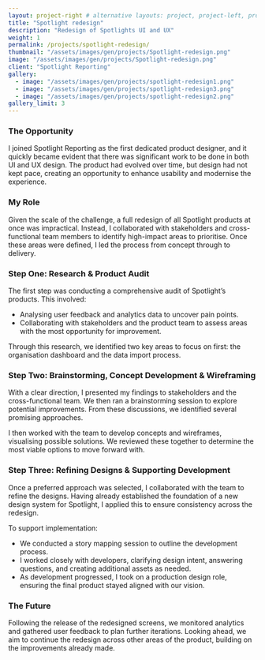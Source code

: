 ```yaml
---
layout: project-right # alternative layouts: project, project-left, project-right, project-top
title: "Spotlight redesign"
description: "Redesign of Spotlights UI and UX"
weight: 1
permalink: /projects/spotlight-redesign/
thumbnail: "/assets/images/gen/projects/Spotlight-redesign.png"
image: "/assets/images/gen/projects/Spotlight-redesign.png"
client: "Spotlight Reporting"
gallery:
  - image: "/assets/images/gen/projects/spotlight-redesign1.png"
  - image: "/assets/images/gen/projects/spotlight-redesign3.png"
  - image: "/assets/images/gen/projects/spotlight-redesign2.png"
gallery_limit: 3
---
```


### The Opportunity

I joined Spotlight Reporting as the first dedicated product designer, and it quickly became evident that there was significant work to be done in both UI and UX design. The product had evolved over time, but design had not kept pace, creating an opportunity to enhance usability and modernise the experience.

### My Role

Given the scale of the challenge, a full redesign of all Spotlight products at once was impractical. Instead, I collaborated with stakeholders and cross-functional team members to identify high-impact areas to prioritise. Once these areas were defined, I led the process from concept through to delivery.

### Step One: Research & Product Audit

The first step was conducting a comprehensive audit of Spotlight’s products. This involved:
- Analysing user feedback and analytics data to uncover pain points.
- Collaborating with stakeholders and the product team to assess areas with the most opportunity for improvement.

Through this research, we identified two key areas to focus on first: the organisation dashboard and the data import process.

### Step Two: Brainstorming, Concept Development & Wireframing

With a clear direction, I presented my findings to stakeholders and the cross-functional team. We then ran a brainstorming session to explore potential improvements. From these discussions, we identified several promising approaches.

I then worked with the team to develop concepts and wireframes, visualising possible solutions. We reviewed these together to determine the most viable options to move forward with.

### Step Three: Refining Designs & Supporting Development

Once a preferred approach was selected, I collaborated with the team to refine the designs. Having already established the foundation of a new design system for Spotlight, I applied this to ensure consistency across the redesign.

To support implementation:
- We conducted a story mapping session to outline the development process.
- I worked closely with developers, clarifying design intent, answering questions, and creating additional assets as needed.
- As development progressed, I took on a production design role, ensuring the final product stayed aligned with our vision.

### The Future

Following the release of the redesigned screens, we monitored analytics and gathered user feedback to plan further iterations. Looking ahead, we aim to continue the redesign across other areas of the product, building on the improvements already made.
